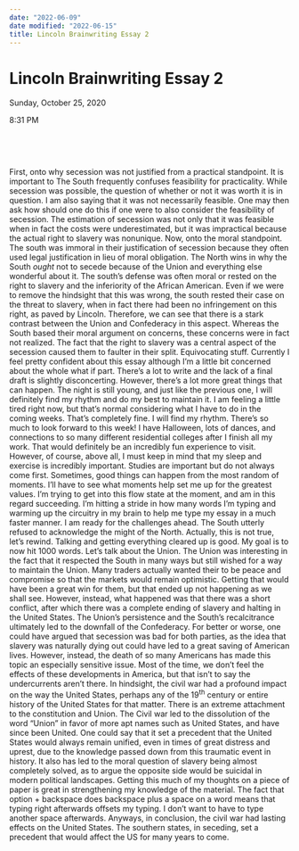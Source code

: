 ```yaml
---
date: "2022-06-09"
date modified: "2022-06-15"
title: Lincoln Brainwriting Essay 2
---
```


# Lincoln Brainwriting Essay 2
Sunday, October 25, 2020

8:31 PM

 

 

First, onto why secession was not justified from a practical standpoint. It is important to The South frequently confuses feasibility for practicality. While secession was possible, the question of whether or not it was worth it is in question. I am also saying that it was not necessarily feasible. One may then ask how should one do this if one were to also consider the feasibility of secession. The estimation of secession was not only that it was feasible when in fact the costs were underestimated, but it was impractical because the actual right to slavery was nonunique.
Now, onto the moral standpoint. The south was immoral in their justification of secession because they often used legal justification in lieu of moral obligation. The North wins in why the South *ought* not to secede because of the Union and everything else wonderful about it. The south’s defense was often moral or rested on the right to slavery and the inferiority of the African American. Even if we were to remove the hindsight that this was wrong, the south rested their case on the threat to slavery, when in fact there had been no infringement on this right, as paved by Lincoln. Therefore, we can see that there is a stark contrast between the Union and Confederacy in this aspect. Whereas the South based their moral argument on concerns, these concerns were in fact not realized. The fact that the right to slavery was a central aspect of the secession caused them to faulter in their split.
Equivocating stuff. Currently I feel pretty confident about this essay although I’m a little bit concerned about the whole what if part. There’s a lot to write and the lack of a final draft is slightly disconcerting. However, there’s a lot more great things that can happen. The night is still young, and just like the previous one, I will definitely find my rhythm and do my best to maintain it. I am feeling a little tired right now, but that’s normal considering what I have to do in the coming weeks. That’s completely fine. I will find my rhythm. There’s so much to look forward to this week! I have Halloween, lots of dances, and connections to so many different residential colleges after I finish all my work. That would definitely be an incredibly fun experience to visit. However, of course, above all, I must keep in mind that my sleep and exercise is incredibly important. Studies are important but do not always come first. Sometimes, good things can happen from the most random of moments. I’ll have to see what moments help set me up for the greatest values. I’m trying to get into this flow state at the moment, and am in this regard succeeding. I’m hitting a stride in how many words I’m typing and warming up the circuitry in my brain to help me type my essay in a much faster manner. I am ready for the challenges ahead.
The South utterly refused to acknowledge the might of the North. Actually, this is not true, let’s rewind. Talking and getting everything cleared up is good. My goal is to now hit 1000 words. Let’s talk about the Union. The Union was interesting in the fact that it respected the South in many ways but still wished for a way to maintain the Union. Many traders actually wanted their to be peace and compromise so that the markets would remain optimistic. Getting that would have been a great win for them, but that ended up not happening as we shall see. However, instead, what happened was that there was a short conflict, after which there was a complete ending of slavery and halting in the United States. The Union’s persistence and the South’s recalcitrance ultimately led to the downfall of the Confederacy. For better or worse, one could have argued that secession was bad for both parties, as the idea that slavery was naturally dying out could have led to a great saving of American lives. However, instead, the death of so many Americans has made this topic an especially sensitive issue. Most of the time, we don’t feel the effects of these developments in America, but that isn’t to say the undercurrents aren’t there. In hindsight, the civil war had a profound impact on the way the United States, perhaps any of the 19<sup>th</sup> century or entire history of the United States for that matter. There is an extreme attachment to the constitution and Union. The Civil war led to the dissolution of the word “Union” in favor of more apt names such as United States, and have since been United. One could say that it set a precedent that the United States would always remain unified, even in times of great distress and uprest, due to the knowledge passed down from this traumatic event in history. It also has led to the moral question of slavery being almost completely solved, as to argue the opposite side would be suicidal in modern political landscapes. Getting this much of my thoughts on a piece of paper is great in strengthening my knowledge of the material. The fact that option + backspace does backspace plus a space on a word means that typing right afterwards offsets my typing. I don’t want to have to type another space afterwards. Anyways, in conclusion, the civil war had lasting effects on the United States. The southern states, in seceding, set a precedent that would affect the US for many years to come.
